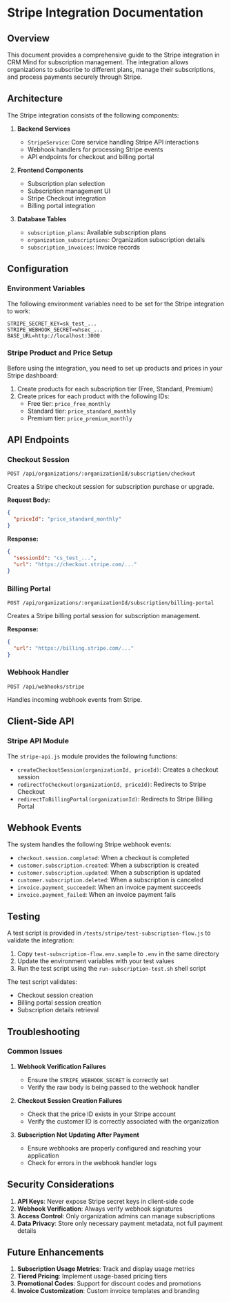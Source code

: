 # Stripe Integration Documentation

## Overview

This document provides a comprehensive guide to the Stripe integration in CRM Mind for subscription management. The integration allows organizations to subscribe to different plans, manage their subscriptions, and process payments securely through Stripe.

## Architecture

The Stripe integration consists of the following components:

1. **Backend Services**
   - `StripeService`: Core service handling Stripe API interactions
   - Webhook handlers for processing Stripe events
   - API endpoints for checkout and billing portal

2. **Frontend Components**
   - Subscription plan selection
   - Subscription management UI
   - Stripe Checkout integration
   - Billing portal integration

3. **Database Tables**
   - `subscription_plans`: Available subscription plans
   - `organization_subscriptions`: Organization subscription details
   - `subscription_invoices`: Invoice records

## Configuration

### Environment Variables

The following environment variables need to be set for the Stripe integration to work:

```
STRIPE_SECRET_KEY=sk_test_...
STRIPE_WEBHOOK_SECRET=whsec_...
BASE_URL=http://localhost:3000
```

### Stripe Product and Price Setup

Before using the integration, you need to set up products and prices in your Stripe dashboard:

1. Create products for each subscription tier (Free, Standard, Premium)
2. Create prices for each product with the following IDs:
   - Free tier: `price_free_monthly`
   - Standard tier: `price_standard_monthly`
   - Premium tier: `price_premium_monthly`

## API Endpoints

### Checkout Session

```
POST /api/organizations/:organizationId/subscription/checkout
```

Creates a Stripe checkout session for subscription purchase or upgrade.

**Request Body:**
```json
{
  "priceId": "price_standard_monthly"
}
```

**Response:**
```json
{
  "sessionId": "cs_test_...",
  "url": "https://checkout.stripe.com/..."
}
```

### Billing Portal

```
POST /api/organizations/:organizationId/subscription/billing-portal
```

Creates a Stripe billing portal session for subscription management.

**Response:**
```json
{
  "url": "https://billing.stripe.com/..."
}
```

### Webhook Handler

```
POST /api/webhooks/stripe
```

Handles incoming webhook events from Stripe.

## Client-Side API

### Stripe API Module

The `stripe-api.js` module provides the following functions:

- `createCheckoutSession(organizationId, priceId)`: Creates a checkout session
- `redirectToCheckout(organizationId, priceId)`: Redirects to Stripe Checkout
- `redirectToBillingPortal(organizationId)`: Redirects to Stripe Billing Portal

## Webhook Events

The system handles the following Stripe webhook events:

- `checkout.session.completed`: When a checkout is completed
- `customer.subscription.created`: When a subscription is created
- `customer.subscription.updated`: When a subscription is updated
- `customer.subscription.deleted`: When a subscription is canceled
- `invoice.payment_succeeded`: When an invoice payment succeeds
- `invoice.payment_failed`: When an invoice payment fails

## Testing

A test script is provided in `/tests/stripe/test-subscription-flow.js` to validate the integration:

1. Copy `test-subscription-flow.env.sample` to `.env` in the same directory
2. Update the environment variables with your test values
3. Run the test script using the `run-subscription-test.sh` shell script

The test script validates:
- Checkout session creation
- Billing portal session creation
- Subscription details retrieval

## Troubleshooting

### Common Issues

1. **Webhook Verification Failures**
   - Ensure the `STRIPE_WEBHOOK_SECRET` is correctly set
   - Verify the raw body is being passed to the webhook handler

2. **Checkout Session Creation Failures**
   - Check that the price ID exists in your Stripe account
   - Verify the customer ID is correctly associated with the organization

3. **Subscription Not Updating After Payment**
   - Ensure webhooks are properly configured and reaching your application
   - Check for errors in the webhook handler logs

## Security Considerations

1. **API Keys**: Never expose Stripe secret keys in client-side code
2. **Webhook Verification**: Always verify webhook signatures
3. **Access Control**: Only organization admins can manage subscriptions
4. **Data Privacy**: Store only necessary payment metadata, not full payment details

## Future Enhancements

1. **Subscription Usage Metrics**: Track and display usage metrics
2. **Tiered Pricing**: Implement usage-based pricing tiers
3. **Promotional Codes**: Support for discount codes and promotions
4. **Invoice Customization**: Custom invoice templates and branding
